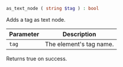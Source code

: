 ```php
as_text_node ( string $tag ) : bool
```

Adds a tag as text node.

| Parameter | Description             |
|-----------|-------------------------|
| `tag`     | The element's tag name. |

Returns true on success.
